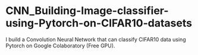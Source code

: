 # CNN_Building-Image-classifier-using-Pytorch-on-CIFAR10-datasets
I build a Convolution Neural Network that can classify CIFAR10 data using Pytorch on Google Colaboratory (Free GPU). 
